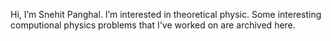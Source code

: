 Hi, I’m Snehit Panghal.
I’m interested in theoretical physic.
Some interesting computional physics problems that I've worked on are archived here.

<!---
Snehit202/Snehit202 is a ✨ special ✨ repository because its `README.md` (this file) appears on your GitHub profile.
You can click the Preview link to take a look at your changes.
--->
